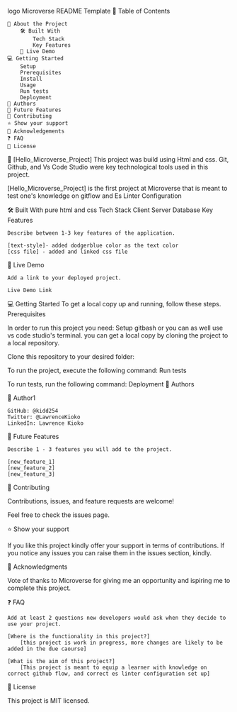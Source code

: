 logo
Microverse README Template
📗 Table of Contents

    📖 About the Project
        🛠 Built With
            Tech Stack
            Key Features
        🚀 Live Demo
    💻 Getting Started
        Setup
        Prerequisites
        Install
        Usage
        Run tests
        Deployment
    👥 Authors
    🔭 Future Features
    🤝 Contributing
    ⭐️ Show your support
    🙏 Acknowledgements
    ❓ FAQ
    📝 License

📖 [Hello_Microverse_Project]
This project was build using Html and css. Git, Github, and Vs Code Studio were key technological tools used in this project.

[Hello_Microverse_Project] is the first project at Microverse that is meant to test one's knowledge on gitflow and Es Linter Configuration

🛠 Built With pure html and css
Tech Stack
Client
Server
Database
Key Features

    Describe between 1-3 key features of the application.

    [text-style]- added dodgerblue color as the text color
    [css file] - added and linked css file
🚀 Live Demo

    Add a link to your deployed project.

    Live Demo Link

💻 Getting Started
To get a local copy up and running, follow these steps.
Prerequisites

In order to run this project you need:
Setup gitbash or you can as well use vs code studio's terminal. you can get a local copy by cloning the project to a local repository.

Clone this repository to your desired folder:

To run the project, execute the following command:
Run tests

To run tests, run the following command:
Deployment
👥 Authors

👤 Author1

    GitHub: @kidd254
    Twitter: @LawrenceKioko
    LinkedIn: Lawrence Kioko

🔭 Future Features

    Describe 1 - 3 features you will add to the project.

    [new_feature_1]
    [new_feature_2]
    [new_feature_3]


🤝 Contributing

Contributions, issues, and feature requests are welcome!

Feel free to check the issues page.

⭐️ Show your support

If you like this project kindly offer your support in terms of contributions. If you notice any issues you can raise them in the issues section, kindly. 

🙏 Acknowledgments

Vote of thanks to Microverse for giving me an opportunity and ispiring me to complete this project.

❓ FAQ

    Add at least 2 questions new developers would ask when they decide to use your project.

    [Where is the functionality in this project?]
        [this project is work in progress, more changes are likely to be added in the due caourse]

    [What is the aim of this project?]
        [This project is meant to equip a learner with knowledge on correct github flow, and correct es linter configuration set up]
📝 License

This project is MIT licensed.
